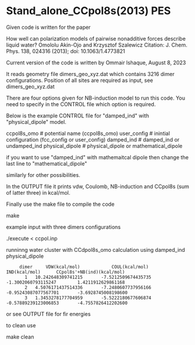 # Stand_alone_CCpol8s(2013) PES

Given code is written for the paper 

How well can polarization models of pairwise nonadditive forces describe liquid water?
Omololu Akin-Ojo and Krzysztof Szalewicz
Citation: J. Chem. Phys. 138, 024316 (2013); doi: 10.1063/1.4773821

Current version of the code is written by Ommair Ishaque, August 8, 2023 

It reads geometry file dimers_geo_xyz.dat which contains 3216 dimer configurations.
Position of all sites are required as input, see dimers_geo_xyz.dat

There are four options given for NB-induction model to run this code. You need to specify in the CONTROL file which option is required.

Below is the example CONTROL file for "damped_ind" with "physical_dipole" model.
 
ccpol8s_omo         # potential name (ccpol8s_omo)
user_config         # inintial configuration (fcc_config or user_config)
damped_ind          # damped_ind or undamped_ind
physical_dipole     # physical_dipole or mathematical_dipole

if you want to use "damped_ind" with mathemaitcal dipole then change the last line to "mathematical_dipole"

similarly for other possibilities.

In the OUTPUT file it prints vdw, Coulomb, NB-induction and CCpol8s (sum of latter three) in kcal/mol.

Finally use the make file to compile the code

make

example input with three dimers configurations

./execute < ccpol.inp  

 runninng water cluster with CCdpol8s_omo    calculation using damped_ind           physical_dipole

         dimer     VDW(kcal/mol)            COUL(kcal/mol)            IND(kcal/mol)      CCpol8s'+NB(ind)(kcal/mol)
           1   10.242648309741215       -7.5212509674435735       -1.3002060793115247        1.4211912629861168
           2   4.5076171437514336       -7.2480607737956166      -0.95243087077567701       -3.6928745008198600
           3   1.3453278177704959       -5.5222180677606874      -0.57889239123006853       -4.7557826412202600

or see OUTPUT file for fir energies

to clean use 

make clean

